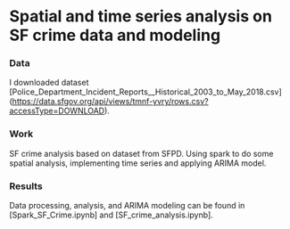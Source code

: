 # Spatial and time series analysis on SF crime data and modeling

### Data
I downloaded dataset [Police_Department_Incident_Reports__Historical_2003_to_May_2018.csv] (https://data.sfgov.org/api/views/tmnf-yvry/rows.csv?accessType=DOWNLOAD). 

### Work
SF crime analysis based on dataset from SFPD. Using spark to do some spatial analysis, implementing time series and applying ARIMA model.

### Results
Data processing, analysis, and ARIMA modeling can be found in [Spark_SF_Crime.ipynb] and [SF_crime_analysis.ipynb].
